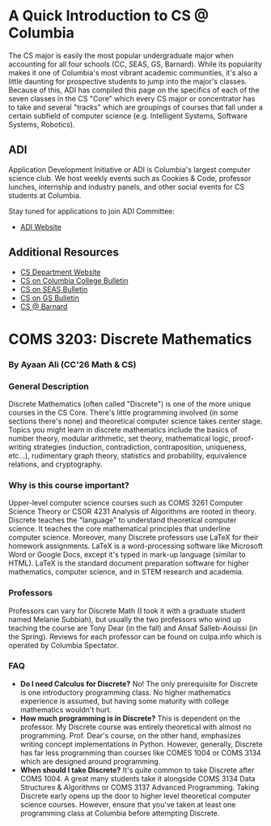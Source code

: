 # A Quick Introduction to CS @ Columbia

The CS major is easily the most popular undergraduate major when accounting for all four schools (CC, SEAS, GS, Barnard). While its popularity makes it one of Columbia's most vibrant academic communities, it's also a little daunting for prospective students to jump into the major's classes. Because of this, ADI has compiled this page on the specifics of each of the seven classes in the CS "Core" which every CS major or concentrator has to take and several "tracks" which are groupings of courses that fall under a certain subfield of computer science (e.g. Intelligent Systems, Software Systems, Robotics). 

## ADI 

Application Development Initiative or ADI is Columbia's largest computer science club. We host weekly events such as Cookies & Code, professor lunches, internship and industry panels, and other social events for CS students at Columbia. 

Stay tuned for applications to join ADI Committee: 
- [ADI Website](adicu.com)

## Additional Resources 

- [CS Department Website](https://www.cs.columbia.edu/)
- [CS on Columbia College Bulletin](https://bulletin.columbia.edu/columbia-college/departments-instruction/computer-science/)
- [CS on SEAS Bulletin](https://bulletin.engineering.columbia.edu/computer-science)
- [CS on GS Bulletin](https://bulletin.columbia.edu/general-studies/majors-concentrations/computer-science/)
- [CS @ Barnard](https://cs.barnard.edu/)

# COMS 3203: Discrete Mathematics
### By Ayaan Ali (CC'26 Math & CS) 

### General Description
Discrete Mathematics (often called "Discrete") is one of the more unique courses in the CS Core. There's little programming involved (in some sections there's none) and theoretical computer science takes center stage. Topics you might learn in discrete mathematics include the basics of number theory, modular arithmetic, set theory, mathematical logic, proof-writing strategies (induction, contradiction, contraposition, uniqueness, etc...), rudimentary graph theory, statistics and probability, equivalence relations, and cryptography. 

### Why is this course important? 
Upper-level computer science courses such as COMS 3261 Computer Science Theory or CSOR 4231 Analysis of Algorithms are rooted in theory. Discrete teaches the "language" to understand theoretical computer science. It teaches the core mathematical principles that underline computer science. Moreover, many Discrete professors use LaTeX for their homework assignments. LaTeX is a word-processing software like Microsoft Word or Google Docs, except it's typed in mark-up language (similar to HTML). LaTeX is the standard document preparation software for higher mathematics, computer science, and in STEM research and academia. 

### Professors 
Professors can vary for Discrete Math (I took it with a graduate student named Melanie Subbiah), but usually the two professors who wind up teaching the course are Tony Dear (in the fall) and Ansaf Salleb-Aouissi (in the Spring). Reviews for each professor can be found on culpa.info which is operated by Columbia Spectator. 

### FAQ
- **Do I need Calculus for Discrete?**
  No! The only prerequisite for Discrete is one introductory programming class. No higher mathematics experience is assumed, but having some maturity with college mathematics wouldn't hurt.  
- **How much programming is in Discrete?**
  This is dependent on the professor. My Discrete course was entirely theoretical with almost no programming. Prof. Dear's course, on the other hand, emphasizes writing concept implementations in Python. However, generally, Discrete has far less programming than courses like COMES 1004 or COMS 3134 which are designed around programming.
- **When should I take Discrete?**
  It's quite common to take Discrete after COMS 1004. A great many students take it alongside COMS 3134 Data Structures & Algorithms or COMS 3137 Advanced Programming. Taking Discrete early opens up the door to higher level theoretical computer science courses. However, ensure that you've taken at least one programming class at Columbia before attempting Discrete. 
